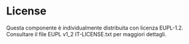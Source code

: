 # License
Questa componente è individualmente distribuita con licenza EUPL-1.2.
Consultare il file EUPL v1_2 IT-LICENSE.txt per maggiori dettagli.